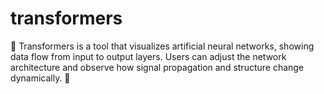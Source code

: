 # transformers
🤖 Transformers is a tool that visualizes artificial neural networks, showing data flow from input to output layers. Users can adjust the network architecture and observe how signal propagation and structure change dynamically. 🧠
